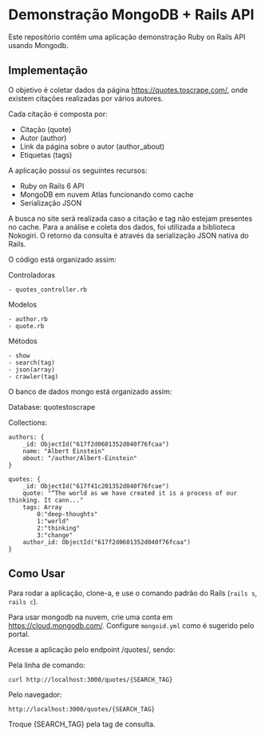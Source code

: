 # Demonstração MongoDB + Rails API

Este repositório contêm uma aplicação demonstração Ruby on Rails API usando Mongodb.

## Implementação

O objetivo é coletar dados da página https://quotes.toscrape.com/, onde existem
citações realizadas por vários autores.

Cada citação é composta por:

- Citação (quote)
- Autor (author)
- Link da página sobre o autor (author_about)
- Etiquetas (tags)

A aplicação possui os seguintes recursos:

- Ruby on Rails 6 API
- MongoDB em nuvem Atlas funcionando como cache
- Serialização JSON

A busca no site será realizada caso a citação e tag não estejam presentes no cache.
Para a análise e coleta dos dados, foi utilizada a biblioteca Nokogiri.
O retorno da consulta é através da serialização JSON nativa do Rails.

O código está organizado assim:

Controladoras

    - quotes_controller.rb

Modelos

    - author.rb
    - quote.rb

Métodos

    - show
    - search(tag)
    - json(array)
    - crawler(tag)

O banco de dados mongo está organizado assim:

Database:  quotestoscrape

Collections:

    authors: {
        _id: ObjectId("617f2d0601352d040f76fcaa")
        name: "Albert Einstein"
        about: "/author/Albert-Einstein"
    }

    quotes: {
        _id: ObjectId("617f41c201352d040f76fcae")
        quote: "“The world as we have created it is a process of our thinking. It cann..."
        tags: Array
            0:"deep-thoughts"
            1:"world"
            2:"thinking"
            3:"change"
        author_id: ObjectId("617f2d0601352d040f76fcaa")
    }

## Como Usar

Para rodar a aplicação, clone-a, e use o comando padrão do Rails (``rails s``,
``rails c``).

Para usar mongodb na nuvem, crie uma conta em https://cloud.mongodb.com/.
Configure `mongoid.yml` como é sugerido pelo portal.

Acesse a aplicação pelo endpoint /quotes/, sendo:

Pela linha de comando:
    
    curl http://localhost:3000/quotes/{SEARCH_TAG}

Pelo navegador:
    
    http://localhost:3000/quotes/{SEARCH_TAG}
    
Troque {SEARCH_TAG} pela tag de consulta.
